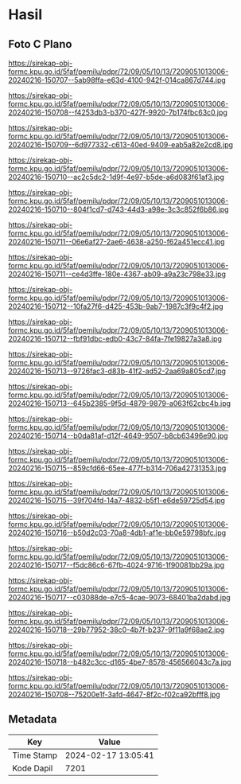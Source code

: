 # Hasil

## Foto C Plano

https://sirekap-obj-formc.kpu.go.id/5faf/pemilu/pdpr/72/09/05/10/13/7209051013006-20240216-150707--5ab98ffa-e63d-4100-942f-014ca867d744.jpg

https://sirekap-obj-formc.kpu.go.id/5faf/pemilu/pdpr/72/09/05/10/13/7209051013006-20240216-150708--f4253db3-b370-427f-9920-7b174fbc63c0.jpg

https://sirekap-obj-formc.kpu.go.id/5faf/pemilu/pdpr/72/09/05/10/13/7209051013006-20240216-150709--6d977332-c613-40ed-9409-eab5a82e2cd8.jpg

https://sirekap-obj-formc.kpu.go.id/5faf/pemilu/pdpr/72/09/05/10/13/7209051013006-20240216-150710--ac2c5dc2-1d9f-4e97-b5de-a6d083f61af3.jpg

https://sirekap-obj-formc.kpu.go.id/5faf/pemilu/pdpr/72/09/05/10/13/7209051013006-20240216-150710--804f1cd7-d743-44d3-a98e-3c3c852f6b86.jpg

https://sirekap-obj-formc.kpu.go.id/5faf/pemilu/pdpr/72/09/05/10/13/7209051013006-20240216-150711--06e6af27-2ae6-4638-a250-f62a451ecc41.jpg

https://sirekap-obj-formc.kpu.go.id/5faf/pemilu/pdpr/72/09/05/10/13/7209051013006-20240216-150711--ce4d3ffe-180e-4367-ab09-a9a23c798e33.jpg

https://sirekap-obj-formc.kpu.go.id/5faf/pemilu/pdpr/72/09/05/10/13/7209051013006-20240216-150712--10fa27f6-d425-453b-9ab7-1987c3f9c4f2.jpg

https://sirekap-obj-formc.kpu.go.id/5faf/pemilu/pdpr/72/09/05/10/13/7209051013006-20240216-150712--fbf91dbc-edb0-43c7-84fa-7fe19827a3a8.jpg

https://sirekap-obj-formc.kpu.go.id/5faf/pemilu/pdpr/72/09/05/10/13/7209051013006-20240216-150713--9726fac3-d83b-41f2-ad52-2aa69a805cd7.jpg

https://sirekap-obj-formc.kpu.go.id/5faf/pemilu/pdpr/72/09/05/10/13/7209051013006-20240216-150713--645b2385-9f5d-4879-9879-a063f62cbc4b.jpg

https://sirekap-obj-formc.kpu.go.id/5faf/pemilu/pdpr/72/09/05/10/13/7209051013006-20240216-150714--b0da81af-d12f-4649-9507-b8cb63496e90.jpg

https://sirekap-obj-formc.kpu.go.id/5faf/pemilu/pdpr/72/09/05/10/13/7209051013006-20240216-150715--859cfd66-65ee-477f-b314-706a42731353.jpg

https://sirekap-obj-formc.kpu.go.id/5faf/pemilu/pdpr/72/09/05/10/13/7209051013006-20240216-150715--39f704fd-14a7-4832-b5f1-e6de59725d54.jpg

https://sirekap-obj-formc.kpu.go.id/5faf/pemilu/pdpr/72/09/05/10/13/7209051013006-20240216-150716--b50d2c03-70a8-4db1-af1e-bb0e59798bfc.jpg

https://sirekap-obj-formc.kpu.go.id/5faf/pemilu/pdpr/72/09/05/10/13/7209051013006-20240216-150717--f5dc86c6-67fb-4024-9716-1f90081bb29a.jpg

https://sirekap-obj-formc.kpu.go.id/5faf/pemilu/pdpr/72/09/05/10/13/7209051013006-20240216-150717--c03088de-e7c5-4cae-9073-68401ba2dabd.jpg

https://sirekap-obj-formc.kpu.go.id/5faf/pemilu/pdpr/72/09/05/10/13/7209051013006-20240216-150718--29b77952-38c0-4b7f-b237-9f11a9f68ae2.jpg

https://sirekap-obj-formc.kpu.go.id/5faf/pemilu/pdpr/72/09/05/10/13/7209051013006-20240216-150718--b482c3cc-d165-4be7-8578-456566043c7a.jpg

https://sirekap-obj-formc.kpu.go.id/5faf/pemilu/pdpr/72/09/05/10/13/7209051013006-20240216-150708--75200e1f-3afd-4647-8f2c-f02ca92bfff8.jpg


## Metadata

| Key        | Value               |
| ---------- | ------------------- |
| Time Stamp | 2024-02-17 13:05:41 |
| Kode Dapil | 7201                |



